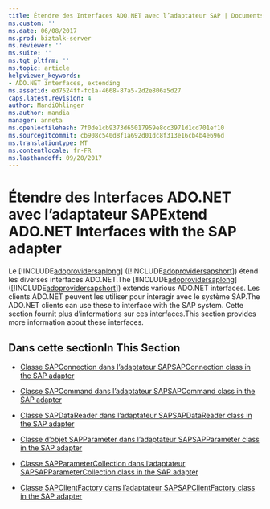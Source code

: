 ```yaml
---
title: Étendre des Interfaces ADO.NET avec l’adaptateur SAP | Documents Microsoft
ms.custom: ''
ms.date: 06/08/2017
ms.prod: biztalk-server
ms.reviewer: ''
ms.suite: ''
ms.tgt_pltfrm: ''
ms.topic: article
helpviewer_keywords:
- ADO.NET interfaces, extending
ms.assetid: ed7524ff-fc1a-4668-87a5-2d2e806a5d27
caps.latest.revision: 4
author: MandiOhlinger
ms.author: mandia
manager: anneta
ms.openlocfilehash: 7f0de1cb9373d65017959e8cc3971d1cd701ef10
ms.sourcegitcommit: cb908c540d8f1a692d01dc8f313e16cb4b4e696d
ms.translationtype: MT
ms.contentlocale: fr-FR
ms.lasthandoff: 09/20/2017
---
```

# <a name="extend-adonet-interfaces-with-the-sap-adapter"></a><span data-ttu-id="9e5bb-102">Étendre des Interfaces ADO.NET avec l’adaptateur SAP</span><span class="sxs-lookup"><span data-stu-id="9e5bb-102">Extend ADO.NET Interfaces with the SAP adapter</span></span>
<span data-ttu-id="9e5bb-103">Le [!INCLUDE[adoprovidersaplong](../../includes/adoprovidersaplong-md.md)] ([!INCLUDE[adoprovidersapshort](../../includes/adoprovidersapshort-md.md)]) étend les diverses interfaces ADO.NET.</span><span class="sxs-lookup"><span data-stu-id="9e5bb-103">The [!INCLUDE[adoprovidersaplong](../../includes/adoprovidersaplong-md.md)] ([!INCLUDE[adoprovidersapshort](../../includes/adoprovidersapshort-md.md)]) extends various ADO.NET interfaces.</span></span> <span data-ttu-id="9e5bb-104">Les clients ADO.NET peuvent les utiliser pour interagir avec le système SAP.</span><span class="sxs-lookup"><span data-stu-id="9e5bb-104">The ADO.NET clients can use these to interface with the SAP system.</span></span> <span data-ttu-id="9e5bb-105">Cette section fournit plus d’informations sur ces interfaces.</span><span class="sxs-lookup"><span data-stu-id="9e5bb-105">This section provides more information about these interfaces.</span></span>  
  
## <a name="in-this-section"></a><span data-ttu-id="9e5bb-106">Dans cette section</span><span class="sxs-lookup"><span data-stu-id="9e5bb-106">In This Section</span></span>  
  
-   [<span data-ttu-id="9e5bb-107">Classe SAPConnection dans l’adaptateur SAP</span><span class="sxs-lookup"><span data-stu-id="9e5bb-107">SAPConnection class in the SAP adapter</span></span>](../../adapters-and-accelerators/adapter-sap/sapconnection-class-in-the-sap-adapter.md)  
  
-   [<span data-ttu-id="9e5bb-108">Classe SAPCommand dans l’adaptateur SAP</span><span class="sxs-lookup"><span data-stu-id="9e5bb-108">SAPCommand class in the SAP adapter</span></span>](../../adapters-and-accelerators/adapter-sap/sapcommand-class-in-the-sap-adapter.md)  
  
-   [<span data-ttu-id="9e5bb-109">Classe SAPDataReader dans l’adaptateur SAP</span><span class="sxs-lookup"><span data-stu-id="9e5bb-109">SAPDataReader class in the SAP adapter</span></span>](../../adapters-and-accelerators/adapter-sap/sapdatareader-class-in-the-sap-adapter.md)  
  
-   [<span data-ttu-id="9e5bb-110">Classe d’objet SAPParameter dans l’adaptateur SAP</span><span class="sxs-lookup"><span data-stu-id="9e5bb-110">SAPParameter class in the SAP adapter</span></span>](../../adapters-and-accelerators/adapter-sap/sapparameter-class-in-the-sap-adapter.md)  
  
-   [<span data-ttu-id="9e5bb-111">Classe SAPParameterCollection dans l’adaptateur SAP</span><span class="sxs-lookup"><span data-stu-id="9e5bb-111">SAPParameterCollection class in the SAP adapter</span></span>](../../adapters-and-accelerators/adapter-sap/sapparametercollection-class-in-the-sap-adapter.md)  
  
-   [<span data-ttu-id="9e5bb-112">Classe SAPClientFactory dans l’adaptateur SAP</span><span class="sxs-lookup"><span data-stu-id="9e5bb-112">SAPClientFactory class in the SAP adapter</span></span>](../../adapters-and-accelerators/adapter-sap/sapclientfactory-class-in-the-sap-adapter.md)